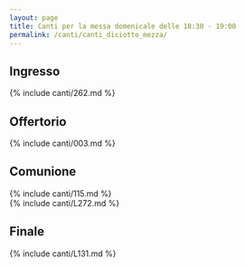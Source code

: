 ```yaml
---
layout: page
title: Canti per la messa domenicale delle 18:30 - 19:00
permalink: /canti/canti_diciotto_mezza/
---
```


## Ingresso
{% include canti/262.md %}     

## Offertorio
{% include canti/003.md %}   

## Comunione   
{% include canti/115.md %}   
{% include canti/L272.md %}    

## Finale
{% include canti/L131.md %}
